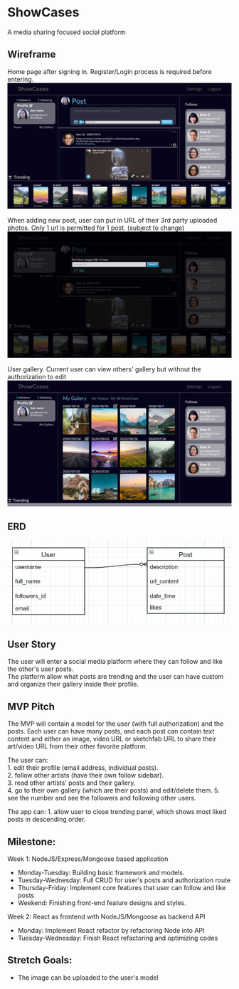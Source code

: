 # ShowCases
A media sharing focused social platform

## Wireframe
Home page after signing in. Register/Login process is required before entering.
![](public/assets/Presentation/Home.jpg)

When adding new post, user can put in URL of their 3rd party uploaded photos. Only 1 url is permitted for 1 post. (subject to change)
![](public/assets/Presentation/Home_ModalURL.jpg)

User gallery. Current user can view others' gallery but without the authorization to edit
![](public/assets/Presentation/User_Gallery.jpg)

## ERD
 ![](public/assets/Presentation/ERD.jpg)

## User Story
The user will enter a social media platform where they can follow and like the other's user posts.<br> 
The platform allow what posts are trending and the user can have custom and organize their gallery inside their profile. <br>

## MVP Pitch
The MVP will contain a model for the user (with full authorization) and the posts. Each user can have many posts, and each post can contain text content and either an image, video URL or sketchfab URL to share their art/video URL from their other favorite platform. <br>

The user can: <br>
    1. edit their profile (email address, individual posts). <br>
    2. follow other artists (have their own follow sidebar). <br>
    3. read other artists' posts and their gallery. <br>
    4. go to their own gallery (which are their posts) and edit/delete them. 
    5. see the number and see the followers and following other users. <br>

The app can:
    1. allow user to close trending panel, which shows most liked posts in descending order. 

## Milestone:
Week 1: NodeJS/Express/Mongoose based application <br>
- Monday-Tuesday: Building basic framework and models. <br>
- Tuesday-Wednesday: Full CRUD for user's posts and authorization route <br>
- Thursday-Friday: Implement core features that user can follow and like posts <br>
- Weekend: Finishing front-end feature designs and styles. <br>

Week 2: React as frontend with NodeJS/Mongoose as backend API<br>
- Monday: Implement React refactor by refactoring Node into API <br>
- Tuesday-Wednesday: Finish React refactoring and optimizing codes <br>

## Stretch Goals:
- The image can be uploaded to the user's model <br>
